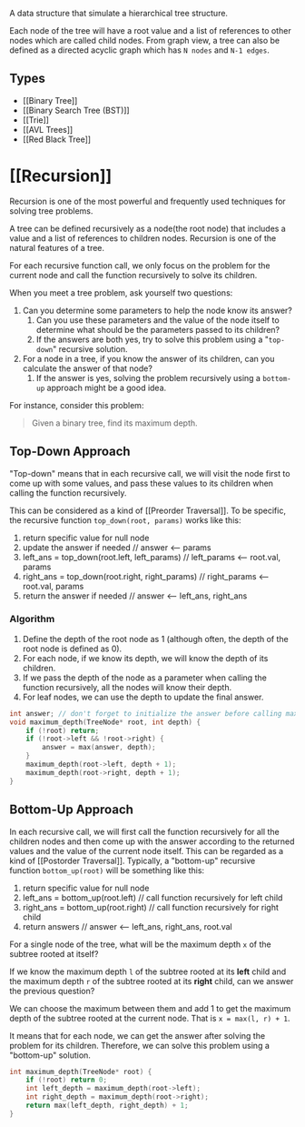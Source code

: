 A data structure that simulate a hierarchical tree structure.

Each node of the tree will have a root value and a list of references to other nodes which are called child nodes.
From graph view, a tree can also be defined as a directed acyclic graph which has `N nodes` and `N-1 edges`.
## Types

- [[Binary Tree]]
- [[Binary Search Tree (BST)]]
- [[Trie]]
- [[AVL Trees]]
- [[Red Black Tree]]

# [[Recursion]]

Recursion is one of the most powerful and frequently used techniques for solving tree problems.

A tree can be defined recursively as a node(the root node) that includes a value and a list of references to children nodes. Recursion is one of the natural features of a tree.

For each recursive function call, we only focus on the problem for the current node and call the function recursively to solve its children.

When you meet a tree problem, ask yourself two questions: 

1. Can you determine some parameters to help the node know its answer? 
	1. Can you use these parameters and the value of the node itself to determine what should be the parameters passed to its children? 
	2. If the answers are both yes, try to solve this problem using a "`top-down`" recursive solution.
2. For a node in a tree, if you know the answer of its children, can you calculate the answer of that node? 
	1. If the answer is yes, solving the problem recursively using a `bottom-up` approach might be a good idea.

For instance, consider this problem: 

> Given a binary tree, find its maximum depth.

## Top-Down Approach

"Top-down" means that in each recursive call, we will visit the node first to come up with some values, and pass these values to its children when calling the function recursively. 

This can be considered as a kind of [[Preorder Traversal]]. To be specific, the recursive function `top_down(root, params)` works like this:

1. return specific value for null node
2. update the answer if needed                                 // answer <-- params
3. left_ans = top_down(root.left, left_params)          // left_params <-- root.val, params
4. right_ans = top_down(root.right, right_params)   // right_params <-- root.val, params
5. return the answer if needed                                  // answer <-- left_ans, right_ans

### Algorithm

1. Define the depth of the root node as 1 (although often, the depth of the root node is defined as 0). 
2. For each node, if we know its depth, we will know the depth of its children. 
3. If we pass the depth of the node as a parameter when calling the function recursively, all the nodes will know their depth. 
4. For leaf nodes, we can use the depth to update the final answer. 

```cpp
int answer; // don't forget to initialize the answer before calling maximum_depth
void maximum_depth(TreeNode* root, int depth) {
    if (!root) return;
    if (!root->left && !root->right) {
        answer = max(answer, depth);
    }
    maximum_depth(root->left, depth + 1);
    maximum_depth(root->right, depth + 1);
}
```
## Bottom-Up Approach

In each recursive call, we will first call the function recursively for all the children nodes and then come up with the answer according to the returned values and the value of the current node itself. 
This can be regarded as a kind of [[Postorder Traversal]]. Typically, a "bottom-up" recursive function `bottom_up(root)` will be something like this:

1. return specific value for null node
2. left_ans = bottom_up(root.left)         // call function recursively for left child
3. right_ans = bottom_up(root.right)     // call function recursively for right child
4. return answers                                   // answer <-- left_ans, right_ans, root.val

For a single node of the tree, what will be the maximum depth `x` of the subtree rooted at itself?

If we know the maximum depth `l` of the subtree rooted at its **left** child and the maximum depth `r` of the subtree rooted at its **right** child, can we answer the previous question? 

We can choose the maximum between them and add 1 to get the maximum depth of the subtree rooted at the current node. That is `x = max(l, r) + 1`.

It means that for each node, we can get the answer after solving the problem for its children. Therefore, we can solve this problem using a "bottom-up" solution.

```cpp
int maximum_depth(TreeNode* root) {
    if (!root) return 0;
    int left_depth = maximum_depth(root->left);
    int right_depth = maximum_depth(root->right);
    return max(left_depth, right_depth) + 1;
}
```